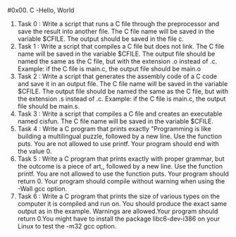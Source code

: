 #0x00. C -Hello, World
1. Task 0 :  Write a script that runs a C file through the preprocessor and save the result into another file. The C file name will be saved in the variable $CFILE. The output should be saved in the file c.
2. Task 1 : Write a script that compiles a C file but does not link. The C file name will be saved in the variable $CFILE. The output file should be named the same as the C file, but with the extension .o instead of .c. Example: if the C file is main.c, the output file should be main.o
3. Task 2 : Write a script that generates the assembly code of a C code and save it in an output file. The C file name will be saved in the variable $CFILE. The output file should be named the same as the C file, but with the extension .s instead of .c. Example: if the C file is main.c, the output file should be main.s.
4. Task 3 : Write a script that compiles a C file and creates an executable named cisfun. The C file name will be saved in the variable $CFILE.
5. Task 4 : Write a C program that prints exactly "Programming is like building a multilingual puzzle, followed by a new line. Use the function puts. You are not allowed to use printf. Your program should end with the value 0.
6. Task 5 : Write a C program that prints exactly with proper grammar, but the outcome is a piece of art,, followed by a new line. Use the function printf. You are not allowed to use the function puts. Your program should return 0. Your program should compile without warning when using the -Wall gcc option.
7. Task 6 : Write a C program that prints the size of various types on the computer it is compiled and run on. You should produce the exact same output as in the example. Warnings are allowed.Your program should return 0.You might have to install the package libc6-dev-i386 on your Linux to test the -m32 gcc option.
